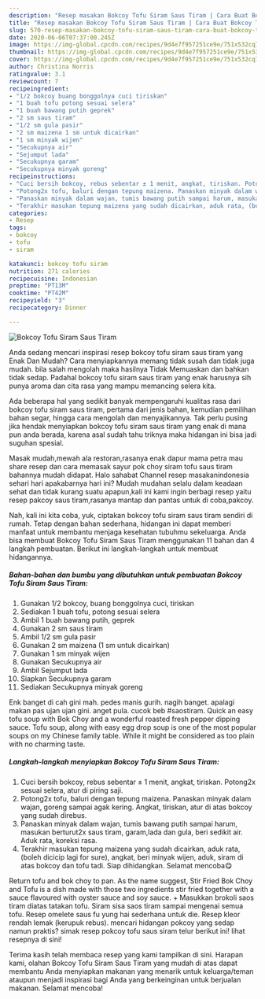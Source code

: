 ```yaml
---
description: "Resep masakan Bokcoy Tofu Siram Saus Tiram | Cara Buat Bokcoy Tofu Siram Saus Tiram Yang Enak Banget"
title: "Resep masakan Bokcoy Tofu Siram Saus Tiram | Cara Buat Bokcoy Tofu Siram Saus Tiram Yang Enak Banget"
slug: 570-resep-masakan-bokcoy-tofu-siram-saus-tiram-cara-buat-bokcoy-tofu-siram-saus-tiram-yang-enak-banget
date: 2020-06-06T07:37:00.245Z
image: https://img-global.cpcdn.com/recipes/9d4e7f957251ce9e/751x532cq70/bokcoy-tofu-siram-saus-tiram-foto-resep-utama.jpg
thumbnail: https://img-global.cpcdn.com/recipes/9d4e7f957251ce9e/751x532cq70/bokcoy-tofu-siram-saus-tiram-foto-resep-utama.jpg
cover: https://img-global.cpcdn.com/recipes/9d4e7f957251ce9e/751x532cq70/bokcoy-tofu-siram-saus-tiram-foto-resep-utama.jpg
author: Christina Norris
ratingvalue: 3.1
reviewcount: 7
recipeingredient:
- "1/2 bokcoy buang bonggolnya cuci tiriskan"
- "1 buah tofu potong sesuai selera"
- "1 buah bawang putih geprek"
- "2 sm saus tiram"
- "1/2 sm gula pasir"
- "2 sm maizena 1 sm untuk dicairkan"
- "1 sm minyak wijen"
- "Secukupnya air"
- "Sejumput lada"
- "Secukupnya garam"
- "Secukupnya minyak goreng"
recipeinstructions:
- "Cuci bersih bokcoy, rebus sebentar ± 1 menit, angkat, tiriskan. Potong2x sesuai selera, atur di piring saji."
- "Potong2x tofu, baluri dengan tepung maizena. Panaskan minyak dalam wajan, goreng sampai agak kering. Angkat, tiriskan, atur di atas bokcoy yang sudah direbus."
- "Panaskan minyak dalam wajan, tumis bawang putih sampai harum, masukan berturut2x saus tiram, garam,lada dan gula, beri sedikit air. Aduk rata, koreksi rasa."
- "Terakhir masukan tepung maizena yang sudah dicairkan, aduk rata, (boleh dicicip lagi for sure), angkat, beri minyak wijen, aduk, siram di atas bokcoy dan tofu tadi. Siap dihidangkan. Selamat mencoba😋"
categories:
- Resep
tags:
- bokcoy
- tofu
- siram

katakunci: bokcoy tofu siram 
nutrition: 271 calories
recipecuisine: Indonesian
preptime: "PT13M"
cooktime: "PT42M"
recipeyield: "3"
recipecategory: Dinner

---
```



![Bokcoy Tofu Siram Saus Tiram](https://img-global.cpcdn.com/recipes/9d4e7f957251ce9e/751x532cq70/bokcoy-tofu-siram-saus-tiram-foto-resep-utama.jpg)

Anda sedang mencari inspirasi resep bokcoy tofu siram saus tiram yang Enak Dan Mudah? Cara menyiapkannya memang tidak susah dan tidak juga mudah. bila salah mengolah maka hasilnya Tidak Memuaskan dan bahkan tidak sedap. Padahal bokcoy tofu siram saus tiram yang enak harusnya sih punya aroma dan cita rasa yang mampu memancing selera kita.

Ada beberapa hal yang sedikit banyak mempengaruhi kualitas rasa dari bokcoy tofu siram saus tiram, pertama dari jenis bahan, kemudian pemilihan bahan segar, hingga cara mengolah dan menyajikannya. Tak perlu pusing jika hendak menyiapkan bokcoy tofu siram saus tiram yang enak di mana pun anda berada, karena asal sudah tahu triknya maka hidangan ini bisa jadi suguhan spesial.

Masak mudah,mewah ala restoran,rasanya enak dapur mama petra mau share resep dan cara memasak sayur pok choy siram tofu saus tiram bahannya mudah didapat. Halo sahabat Channel resep masakanindonesia sehari hari apakabarnya hari ini? Mudah mudahan selalu dalam keadaan sehat dan tidak kurang suatu apapun,kali ini kami ingin berbagi resep yaitu resep pakcoy saus tiram,rasanya mantap dan pantas untuk di coba,pakcoy.


Nah, kali ini kita coba, yuk, ciptakan bokcoy tofu siram saus tiram sendiri di rumah. Tetap dengan bahan sederhana, hidangan ini dapat memberi manfaat untuk membantu menjaga kesehatan tubuhmu sekeluarga. Anda bisa membuat Bokcoy Tofu Siram Saus Tiram menggunakan 11 bahan dan 4 langkah pembuatan. Berikut ini langkah-langkah untuk membuat hidangannya.

<!--inarticleads1-->

##### Bahan-bahan dan bumbu yang dibutuhkan untuk pembuatan Bokcoy Tofu Siram Saus Tiram:

1. Gunakan 1/2 bokcoy, buang bonggolnya cuci, tiriskan
1. Sediakan 1 buah tofu, potong sesuai selera
1. Ambil 1 buah bawang putih, geprek
1. Gunakan 2 sm saus tiram
1. Ambil 1/2 sm gula pasir
1. Gunakan 2 sm maizena (1 sm untuk dicairkan)
1. Gunakan 1 sm minyak wijen
1. Gunakan Secukupnya air
1. Ambil Sejumput lada
1. Siapkan Secukupnya garam
1. Sediakan Secukupnya minyak goreng


Enk banget di cah gini mah. pedes manis gurih. nagih banget. apalagi makan pas ujan ujan gini. anget pula. cucok beb #saostiram. Quick an easy tofu soup with Bok Choy and a wonderful roasted fresh pepper dipping sauce. Tofu soup, along with easy egg drop soup is one of the most popular soups on my Chinese family table. While it might be considered as too plain with no charming taste. 

<!--inarticleads2-->

##### Langkah-langkah menyiapkan Bokcoy Tofu Siram Saus Tiram:

1. Cuci bersih bokcoy, rebus sebentar ± 1 menit, angkat, tiriskan. Potong2x sesuai selera, atur di piring saji.
1. Potong2x tofu, baluri dengan tepung maizena. Panaskan minyak dalam wajan, goreng sampai agak kering. Angkat, tiriskan, atur di atas bokcoy yang sudah direbus.
1. Panaskan minyak dalam wajan, tumis bawang putih sampai harum, masukan berturut2x saus tiram, garam,lada dan gula, beri sedikit air. Aduk rata, koreksi rasa.
1. Terakhir masukan tepung maizena yang sudah dicairkan, aduk rata, (boleh dicicip lagi for sure), angkat, beri minyak wijen, aduk, siram di atas bokcoy dan tofu tadi. Siap dihidangkan. Selamat mencoba😋


Return tofu and bok choy to pan. As the name suggest, Stir Fried Bok Choy and Tofu is a dish made with those two ingredients stir fried together with a sauce flavoured with oyster sauce and soy sauce. + Masukkan brokoli saos tiram diatas tatakan tofu. Siram sisa saos tiram sampai mengenai semua tofu. Resep omelete saus fu yung hai sederhana untuk die. Resep kleor rendah lemak (kerupuk rebus). mencari hidangan pokcoy yang sedap namun praktis? simak resep pokcoy tofu saus siram telur berikut ini! lihat resepnya di sini! 

Terima kasih telah membaca resep yang kami tampilkan di sini. Harapan kami, olahan Bokcoy Tofu Siram Saus Tiram yang mudah di atas dapat membantu Anda menyiapkan makanan yang menarik untuk keluarga/teman ataupun menjadi inspirasi bagi Anda yang berkeinginan untuk berjualan makanan. Selamat mencoba!
